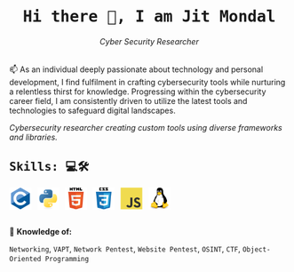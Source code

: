 <h1 align='center'><samp><strong>Hi there 👋, I am Jit Mondal </strong></samp></h1>

<h6 align='center'>Cyber Security Researcher</h6>

<p align='left'> 📫 As an individual deeply passionate about technology and personal development, I find fulfilment in crafting cybersecurity tools while nurturing a relentless thirst for knowledge. Progressing within the cybersecurity career field, I am consistently driven to utilize the latest tools and technologies to safeguard digital landscapes.</p>

*Cybersecurity researcher creating custom tools using diverse frameworks and libraries.* 


<h2><samp><strong>Skills: 💻🛠️ </strong></samp></h2>

<div style="display: flex;">
    <img src="https://raw.githubusercontent.com/teamedwardforever/Readme-Generator/71f25dd8b98329b168142a6b782a107b75eab178/svg/Skills/Languages/c-original.svg" alt="C" width="40" height="40" style="margin-right: 10px;"/>
    <img src="https://raw.githubusercontent.com/teamedwardforever/Readme-Generator/71f25dd8b98329b168142a6b782a107b75eab178/svg/Skills/Languages/python-original.svg" alt="Python" width="40" height="40" style="margin-right: 10px;"/>
    <img src="https://raw.githubusercontent.com/teamedwardforever/Readme-Generator/71f25dd8b98329b168142a6b782a107b75eab178/svg/Skills/Frontend/html5-original-wordmark.svg" alt="HTML" width="40" height="40" style="margin-right: 10px;"/>
    <img src="https://raw.githubusercontent.com/teamedwardforever/Readme-Generator/71f25dd8b98329b168142a6b782a107b75eab178/svg/Skills/Frontend/css3-original-wordmark.svg" alt="Css" width="40" height="40" style="margin-right: 10px;"/>
    <img src="https://raw.githubusercontent.com/teamedwardforever/Readme-Generator/71f25dd8b98329b168142a6b782a107b75eab178/svg/Skills/Languages/javascript-original.svg" alt="Javascript" width="40" height="40" style="margin-right: 10px;"/>
    <img src="https://raw.githubusercontent.com/teamedwardforever/Readme-Generator/71f25dd8b98329b168142a6b782a107b75eab178/svg/Skills/Other/linux-original.svg" alt="Linux" width="40" height="40"/>
</div> 

<br/>

🧐 **Knowledge of:** <br>

`Networking`, `VAPT`, `Network Pentest`, `Website Pentest`, `OSINT`, `CTF`, `Object-Oriented Programming`
